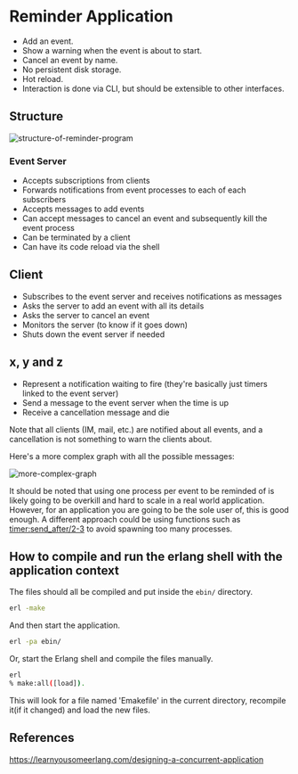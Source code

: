 # Reminder Application

- Add an event.
- Show a warning when the event is about to start.
- Cancel an event by name.
- No persistent disk storage.
- Hot reload.
- Interaction is done via CLI, but should be extensible to other interfaces.

## Structure

![structure-of-reminder-program](https://learnyousomeerlang.com/static/img/reminder-structure.png)

### Event Server

- Accepts subscriptions from clients
- Forwards notifications from event processes to each of each subscribers
- Accepts messages to add events
- Can accept messages to cancel an event and subsequently kill the event process
- Can be terminated by a client
- Can have its code reload via the shell

## Client

- Subscribes to the event server and receives notifications as messages
- Asks the server to add an event with all its details
- Asks the server to cancel an event
- Monitors the server (to know if it goes down)
- Shuts down the event server if needed

## x, y and z

- Represent a notification waiting to fire (they're basically just timers linked to the event server)
- Send a message to the event server when the time is up
- Receive a cancellation message and die

Note that all clients (IM, mail, etc.) are notified about all events, and a cancellation is not something to warn the clients about.

Here's a more complex graph with all the possible messages:

![more-complex-graph](https://learnyousomeerlang.com/static/img/reminder-bubbles-and-arrows.png)

It should be noted that using one process per event to be reminded of is likely going to be overkill and hard to scale in a real world application. However, for an application you are going to be the sole user of, this is good enough. A different approach could be using functions such as [timer:send_after/2-3](http://erldocs.com/18.0/stdlib/timer.html#send_after/2) to avoid spawning too many processes.

## How to compile and run the erlang shell with the application context

The files should all be compiled and put inside the `ebin/` directory.

```bash
erl -make
```

And then start the application.

```bash
erl -pa ebin/
```

Or, start the Erlang shell and compile the files manually.

```bash
erl
% make:all([load]).
```

This will look for a file named 'Emakefile' in the current directory, recompile it(if it changed) and load the new files.

## References

<https://learnyousomeerlang.com/designing-a-concurrent-application>
